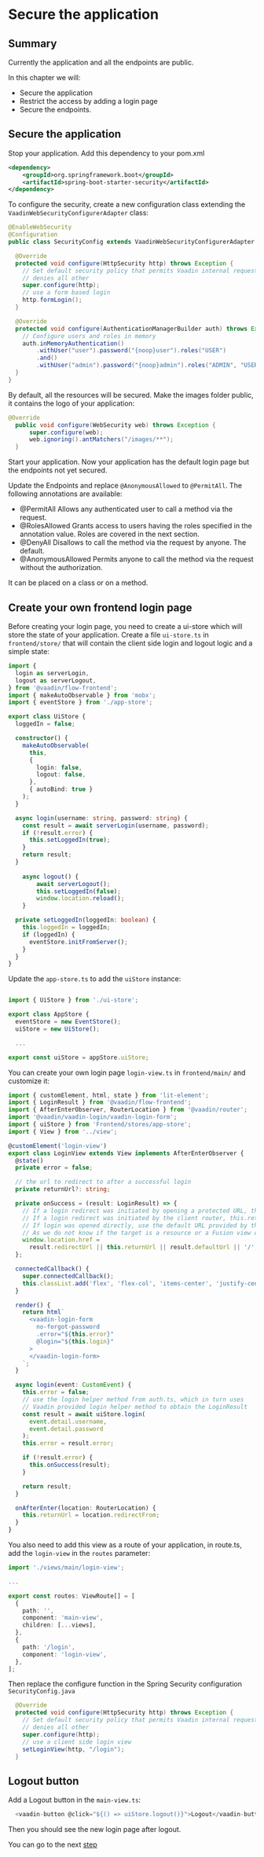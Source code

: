# Secure the application

## Summary

Currently the application and all the endpoints are public.

In this chapter we will:
- Secure the application
- Restrict the access by adding a login page
- Secure the endpoints.

## Secure the application

Stop your application.
Add this dependency to your pom.xml

```xml
<dependency>
    <groupId>org.springframework.boot</groupId>
    <artifactId>spring-boot-starter-security</artifactId>
</dependency>
```

To configure the security, create a new configuration class extending the `VaadinWebSecurityConfigurerAdapter` class:

```java
@EnableWebSecurity
@Configuration
public class SecurityConfig extends VaadinWebSecurityConfigurerAdapter {

  @Override
  protected void configure(HttpSecurity http) throws Exception {
    // Set default security policy that permits Vaadin internal requests and
    // denies all other
    super.configure(http);
    // use a form based login
    http.formLogin();
  }

  @Override
  protected void configure(AuthenticationManagerBuilder auth) throws Exception {
    // Configure users and roles in memory
    auth.inMemoryAuthentication()
        .withUser("user").password("{noop}user").roles("USER")
        .and()
        .withUser("admin").password("{noop}admin").roles("ADMIN", "USER");
  }
}
```

By default, all the resources will be secured. Make the images folder public, it contains the logo of your application:

```java
@Override
  public void configure(WebSecurity web) throws Exception {
      super.configure(web);
      web.ignoring().antMatchers("/images/**");
  }
```
Start your application.
Now your application has the default login page but the endpoints not yet secured.

Update the Endpoints and replace `@AnonymousAllowed` to `@PermitAll`.
The following annotations are available:

- @PermitAll Allows any authenticated user to call a method via the request.
- @RolesAllowed Grants access to users having the roles specified in the annotation value. Roles are covered in the next section.
- @DenyAll Disallows to call the method via the request by anyone. The default.
- @AnonymousAllowed Permits anyone to call the method via the request without the authorization.

It can be placed on a class or on a method.

## Create your own frontend login page

Before creating your login page, you need to create a ui-store which will store the state of your application. Create a file `ui-store.ts` in `frontend/store/` that will contain the client side login and logout logic and a simple state:

```ts
import {
  login as serverLogin,
  logout as serverLogout,
} from '@vaadin/flow-frontend';
import { makeAutoObservable } from 'mobx';
import { eventStore } from './app-store';

export class UiStore {
  loggedIn = false;

  constructor() {
    makeAutoObservable(
      this,
      {
        login: false,
        logout: false,
      },
      { autoBind: true }
    );
  }

  async login(username: string, password: string) {
    const result = await serverLogin(username, password);
    if (!result.error) {
      this.setLoggedIn(true);
    }
    return result;
  }
  
    async logout() {
        await serverLogout();
        this.setLoggedIn(false);
        window.location.reload();
    }

  private setLoggedIn(loggedIn: boolean) {
    this.loggedIn = loggedIn;
    if (loggedIn) {
      eventStore.initFromServer();
    }
  }
}
```

Update the `app-store.ts` to add the `uiStore` instance:

```ts

import { UiStore } from './ui-store';

export class AppStore {
  eventStore = new EventStore();
  uiStore = new UiStore();

  ...

export const uiStore = appStore.uiStore;
```

You can create your own login page `login-view.ts` in `frontend/main/` and customize it:

```ts
import { customElement, html, state } from 'lit-element';
import { LoginResult } from '@vaadin/flow-frontend';
import { AfterEnterObserver, RouterLocation } from '@vaadin/router';
import '@vaadin/vaadin-login/vaadin-login-form';
import { uiStore } from 'Frontend/stores/app-store';
import { View } from '../view';

@customElement('login-view')
export class LoginView extends View implements AfterEnterObserver {
  @state()
  private error = false;

  // the url to redirect to after a successful login
  private returnUrl?: string;

  private onSuccess = (result: LoginResult) => {
    // If a login redirect was initiated by opening a protected URL, the server knows where to go (result.redirectUrl).
    // If a login redirect was initiated by the client router, this.returnUrl knows where to go.
    // If login was opened directly, use the default URL provided by the server.
    // As we do not know if the target is a resource or a Fusion view or a Flow view, we cannot just use Router.go
    window.location.href =
      result.redirectUrl || this.returnUrl || result.defaultUrl || '/';
  };

  connectedCallback() {
    super.connectedCallback();
    this.classList.add('flex', 'flex-col', 'items-center', 'justify-center');
  }

  render() {
    return html`
      <vaadin-login-form
        no-forgot-password
        .error="${this.error}"
        @login="${this.login}"
      >
      </vaadin-login-form>
    `;
  }

  async login(event: CustomEvent) {
    this.error = false;
    // use the login helper method from auth.ts, which in turn uses
    // Vaadin provided login helper method to obtain the LoginResult
    const result = await uiStore.login(
      event.detail.username,
      event.detail.password
    );
    this.error = result.error;

    if (!result.error) {
      this.onSuccess(result);
    }

    return result;
  }

  onAfterEnter(location: RouterLocation) {
    this.returnUrl = location.redirectFrom;
  }
}
```

You also need to add this view as a route of your application, in route.ts, add the `login-view` in the `routes` parameter:

```ts
import './views/main/login-view';

...

export const routes: ViewRoute[] = [
  {
    path: '',
    component: 'main-view',
    children: [...views],
  },
  {
    path: '/login',
    component: 'login-view',
  },
];
```

Then replace the configure function in the Spring Security configuration `SecurityConfig.java`

```java
  @Override
  protected void configure(HttpSecurity http) throws Exception {
    // Set default security policy that permits Vaadin internal requests and
    // denies all other
    super.configure(http);
    // use a client side login view
    setLoginView(http, "/login");
  }
```

## Logout button

Add a Logout button in the `main-view.ts`:

```ts
  <vaadin-button @click="${() => uiStore.logout()}">Logout</vaadin-button>
```

Then you should see the new login page after logout.


You can go to the next [step](5__offline.md)
